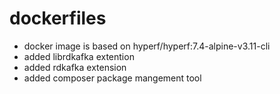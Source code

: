 # dockerfiles
- docker image is based on hyperf/hyperf:7.4-alpine-v3.11-cli
- added librdkafka extention
- added rdkafka extension
- added composer package mangement tool
